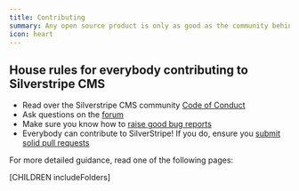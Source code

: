 ```yaml
---
title: Contributing
summary: Any open source product is only as good as the community behind it. You can participate by sharing code, ideas, or simply helping others. No matter what your skill level is, every contribution counts.
icon: heart
---
```


## House rules for everybody contributing to Silverstripe CMS

* Read over the Silverstripe CMS community [Code of Conduct](/project_governance/code_of_conduct)
* Ask questions on the [forum](https://silverstripe.org/community/forums)
* Make sure you know how to [raise good bug reports](issues_and_bugs)
* Everybody can contribute to SilverStripe! If you do, ensure you [submit solid pull requests](code)

For more detailed guidance, read one of the following pages:

[CHILDREN includeFolders]
